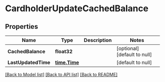# CardholderUpdateCachedBalance

## Properties
Name | Type | Description | Notes
------------ | ------------- | ------------- | -------------
**CachedBalance** | **float32** |  | [optional] [default to null]
**LastUpdatedTime** | [**time.Time**](time.Time.md) |  | [default to null]

[[Back to Model list]](../README.md#documentation-for-models) [[Back to API list]](../README.md#documentation-for-api-endpoints) [[Back to README]](../README.md)


